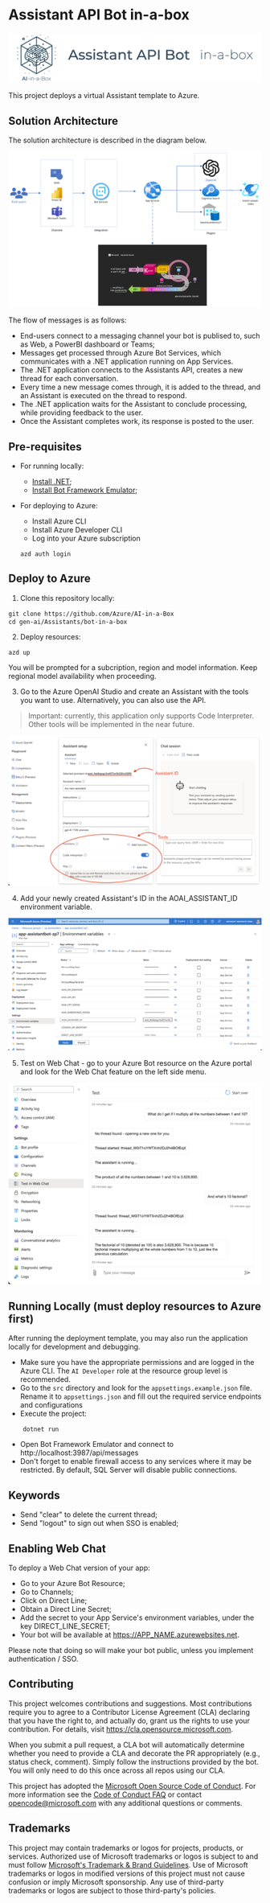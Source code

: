 # Assistant API Bot in-a-box
![Banner](./readme_assets/banner.png)

This project deploys a virtual Assistant template to Azure.

## Solution Architecture

The solution architecture is described in the diagram below.

![Solution Architecture](readme_assets/architecture.png)

The flow of messages is as follows:

- End-users connect to a messaging channel your bot is publised to, such as Web, a PowerBI dashboard or Teams;
- Messages get processed through Azure Bot Services, which communicates with a .NET application running on App Services.
- The .NET application connects to the Assistants API, creates a new thread for each conversation.
- Every time a new message comes through, it is added to the thread, and an Assistant is executed on the thread to respond.
- The .NET application waits for the Assistant to conclude processing, while providing feedback to the user.
- Once the Assistant completes work, its response is posted to the user.

## Pre-requisites

- For running locally:
    - [Install .NET](https://dotnet.microsoft.com/en-us/download);
    - [Install Bot Framework Emulator](https://github.com/Microsoft/BotFramework-Emulator);

- For deploying to Azure:
    - Install Azure CLI
    - Install Azure Developer CLI
    - Log into your Azure subscription

    ```
    azd auth login
    ```

## Deploy to Azure

1. Clone this repository locally: 

```
git clone https://github.com/Azure/AI-in-a-Box
cd gen-ai/Assistants/bot-in-a-box
```
2. Deploy resources:
```
azd up
```
You will be prompted for a subcription, region and model information. Keep regional model availability when proceeding.

3. Go to the Azure OpenAI Studio and create an Assistant with the tools you want to use. Alternatively, you can also use the API.

> Important: currently, this application only supports Code Interpreter. Other tools will be implemented in the near future.

![Assistant Creation](./readme_assets/assistant-creation.png)

4. Add your newly created Assistant's ID in the AOAI_ASSISTANT_ID environment variable.

![Add Assistant ID to environment](./readme_assets/assistant-id-variable.png)

5. Test on Web Chat - go to your Azure Bot resource on the Azure portal and look for the Web Chat feature on the left side menu.

![Test Web Chat](./readme_assets/assistant-test.png)

## Running Locally (must deploy resources to Azure first)

After running the deployment template, you may also run the application locally for development and debugging.

- Make sure you have the appropriate permissions and are logged in the Azure CLI. The `AI Developer` role at the resource group level is recommended.
- Go to the `src` directory and look for the `appsettings.example.json` file. Rename it to `appsettings.json` and fill out the required service endpoints and configurations
- Execute the project:
```
    dotnet run
```
- Open Bot Framework Emulator and connect to http://localhost:3987/api/messages
- Don't forget to enable firewall access to any services where it may be restricted. By default, SQL Server will disable public connections.

## Keywords

- Send "clear" to delete the current thread;
- Send "logout" to sign out when SSO is enabled;

## Enabling Web Chat

To deploy a Web Chat version of your app:

- Go to your Azure Bot Resource;
- Go to Channels;
- Click on Direct Line;
- Obtain a Direct Line Secret;
- Add the secret to your App Service's environment variables, under the key DIRECT_LINE_SECRET;
- Your bot will be available at https://APP_NAME.azurewebsites.net.

Please note that doing so will make your bot public, unless you implement authentication / SSO.

## Contributing

This project welcomes contributions and suggestions.  Most contributions require you to agree to a
Contributor License Agreement (CLA) declaring that you have the right to, and actually do, grant us
the rights to use your contribution. For details, visit https://cla.opensource.microsoft.com.

When you submit a pull request, a CLA bot will automatically determine whether you need to provide
a CLA and decorate the PR appropriately (e.g., status check, comment). Simply follow the instructions
provided by the bot. You will only need to do this once across all repos using our CLA.

This project has adopted the [Microsoft Open Source Code of Conduct](https://opensource.microsoft.com/codeofconduct/).
For more information see the [Code of Conduct FAQ](https://opensource.microsoft.com/codeofconduct/faq/) or
contact [opencode@microsoft.com](mailto:opencode@microsoft.com) with any additional questions or comments.

## Trademarks

This project may contain trademarks or logos for projects, products, or services. Authorized use of Microsoft 
trademarks or logos is subject to and must follow 
[Microsoft's Trademark & Brand Guidelines](https://www.microsoft.com/en-us/legal/intellectualproperty/trademarks/usage/general).
Use of Microsoft trademarks or logos in modified versions of this project must not cause confusion or imply Microsoft sponsorship.
Any use of third-party trademarks or logos are subject to those third-party's policies.
